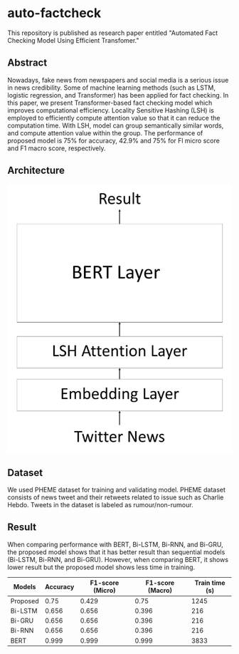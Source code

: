 # auto-factcheck

This repository is published as research paper entitled "Automated Fact Checking Model Using Efficient Transfomer."

## Abstract

Nowadays, fake news from newspapers and social media is a serious issue in news credibility. Some of machine learning methods (such as LSTM, logistic regression, and Transformer) has been applied for fact checking. In this paper, we present Transformer-based fact checking model which improves computational efficiency. Locality Sensitive Hashing (LSH) is employed to efficiently compute attention value so that it can reduce the computation time. With LSH, model can group semantically similar words, and compute attention value within the group. The performance of proposed model is 75% for accuracy, 42.9% and 75% for Fl micro score and F1 macro score, respectively.

## Architecture

<img src="img/model.png">

## Dataset

We used PHEME dataset for training and validating model. PHEME dataset consists of news tweet and their retweets related to issue such as Charlie Hebdo. Tweets in the dataset is labeled as rumour/non-rumour.

## Result

When comparing performance with BERT, Bi-LSTM, Bi-RNN, and Bi-GRU, the proposed model shows that it has better result than sequential models (Bi-LSTM, Bi-RNN, and Bi-GRU). However, when comparing BERT, it shows lower result but the proposed model shows less time in training.

|Models|Accuracy|F1-score (Micro)|F1-score (Macro)|Train time (s)|
|-------|-------|-------|-------|-------|
|Proposed|0.75|0.429|0.75|1245|
|Bi-LSTM|0.656|0.656|0.396|216|
|Bi-GRU|0.656|0.656|0.396|216|
|Bi-RNN|0.656|0.656|0.396|216|
|BERT|0.999|0.999|0.999|3833|
